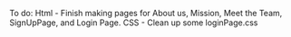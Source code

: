 To do:
Html - Finish making pages for About us, Mission, Meet the Team, SignUpPage, and Login Page.
CSS - Clean up some loginPage.css